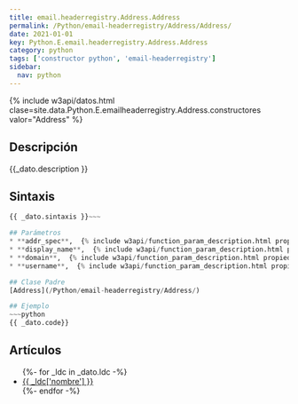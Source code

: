 ```yaml
---
title: email.headerregistry.Address.Address
permalink: /Python/email-headerregistry/Address/Address/
date: 2021-01-01
key: Python.E.email.headerregistry.Address.Address
category: python
tags: ['constructor python', 'email-headerregistry']
sidebar: 
  nav: python
---
```


{% include w3api/datos.html clase=site.data.Python.E.emailheaderregistry.Address.constructores valor="Address" %}

## Descripción
{{_dato.description }}

## Sintaxis
~~~python
{{ _dato.sintaxis }}~~~

## Parámetros
* **addr_spec**,  {% include w3api/function_param_description.html propiedad=site.data.Python.E.email.headerregistry.Address.Address valor="addr_spec" %}
* **display_name**,  {% include w3api/function_param_description.html propiedad=site.data.Python.E.email.headerregistry.Address.Address valor="display_name" %}
* **domain**,  {% include w3api/function_param_description.html propiedad=site.data.Python.E.email.headerregistry.Address.Address valor="domain" %}
* **username**,  {% include w3api/function_param_description.html propiedad=site.data.Python.E.email.headerregistry.Address.Address valor="username" %}

## Clase Padre
[Address](/Python/email-headerregistry/Address/)

## Ejemplo
~~~python
{{ _dato.code}}
~~~

## Artículos
<ul>
{%- for _ldc in _dato.ldc -%}
   <li>
       <a href="{{_ldc['url'] }}">{{ _ldc['nombre'] }}</a>
   </li>
{%- endfor -%}
</ul>
